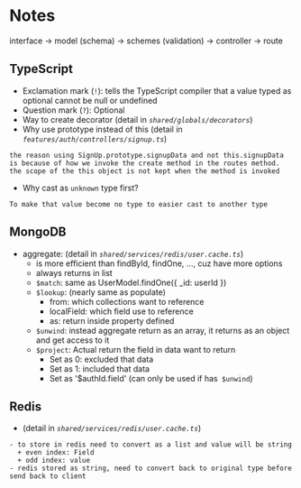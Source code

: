 # Notes
interface -> model (schema) -> schemes (validation) -> controller -> route
## TypeScript
- Exclamation mark (`!`): tells the TypeScript compiler that a value typed as optional cannot be null or undefined
- Question mark (`?`): Optional
- Way to create decorator (detail in *`shared/globals/decorators`*)
- Why use prototype instead of this (detail in *`features/auth/controllers/signup.ts`*)
```
the reason using SignUp.prototype.signupData and not this.signupData is because of how we invoke the create method in the routes method. the scope of the this object is not kept when the method is invoked
```
- Why cast as `unknown` type first?
```
To make that value become no type to easier cast to another type
```
## MongoDB
- aggregate: (detail in *`shared/services/redis/user.cache.ts`*)
  + is more efficient than findById, findOne, ..., cuz have more options
  + always returns in list
  + `$match`: same as UserModel.findOne({ _id: userId })
  + `$lookup`: (nearly same as populate)
    + from: which collections want to reference
    + localField: which field use to reference
    + as: return inside property defined
  + `$unwind`: instead aggregate return as an array, it returns as an object and get access to it
  + `$project`: Actual return the field in data want to return
    + Set as 0: excluded that data
    + Set as 1: included that data
    + Set as '$authId.field' (can only be used if has` $unwind`)
## Redis
- (detail in *`shared/services/redis/user.cache.ts`*)
```
- to store in redis need to convert as a list and value will be string
  + even index: Field
  + odd index: value
- redis stored as string, need to convert back to original type before send back to client
```